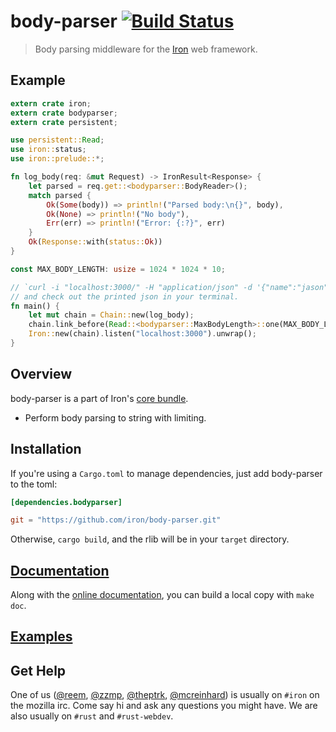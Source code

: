 body-parser [![Build Status](https://secure.travis-ci.org/iron/body-parser.png?branch=master)](https://travis-ci.org/iron/body-parser)
====

> Body parsing middleware for the [Iron](https://github.com/iron/iron) web framework.

## Example

```rust
extern crate iron;
extern crate bodyparser;
extern crate persistent;

use persistent::Read;
use iron::status;
use iron::prelude::*;

fn log_body(req: &mut Request) -> IronResult<Response> {
    let parsed = req.get::<bodyparser::BodyReader>();
    match parsed {
        Ok(Some(body)) => println!("Parsed body:\n{}", body),
        Ok(None) => println!("No body"),
        Err(err) => println!("Error: {:?}", err)
    }
    Ok(Response::with(status::Ok))
}

const MAX_BODY_LENGTH: usize = 1024 * 1024 * 10;

// `curl -i "localhost:3000/" -H "application/json" -d '{"name":"jason","age":"2"}'`
// and check out the printed json in your terminal.
fn main() {
    let mut chain = Chain::new(log_body);
    chain.link_before(Read::<bodyparser::MaxBodyLength>::one(MAX_BODY_LENGTH));
    Iron::new(chain).listen("localhost:3000").unwrap();
}
```

## Overview

body-parser is a part of Iron's [core bundle](https://github.com/iron/core).

- Perform body parsing to string with limiting.

## Installation

If you're using a `Cargo.toml` to manage dependencies, just add body-parser to the toml:

```toml
[dependencies.bodyparser]

git = "https://github.com/iron/body-parser.git"
```

Otherwise, `cargo build`, and the rlib will be in your `target` directory.

## [Documentation](http://docs.ironframework.io/bodyparser)

Along with the [online documentation](http://docs.ironframework.io/bodyparser),
you can build a local copy with `make doc`.

## [Examples](/examples)

## Get Help

One of us ([@reem](https://github.com/reem/), [@zzmp](https://github.com/zzmp/),
[@theptrk](https://github.com/theptrk/), [@mcreinhard](https://github.com/mcreinhard))
is usually on `#iron` on the mozilla irc. Come say hi and ask any questions you might have.
We are also usually on `#rust` and `#rust-webdev`.
